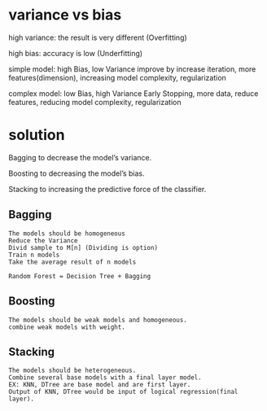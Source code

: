 # variance vs bias
high variance: the result is very different (Overfitting)

high bias: accuracy is low (Underfitting)

simple model: high Bias, low Variance
improve by increase iteration, more features(dimension), increasing model complexity, regularization

complex model: low Bias, high Variance
Early Stopping, more data, reduce features, reducing model complexity, regularization

# solution
Bagging to decrease the model’s variance.

Boosting to decreasing the model’s bias.

Stacking to increasing the predictive force of the classifier.
## Bagging
```
The models should be homogeneous
Reduce the Variance
Divid sample to M[n] (Dividing is option)
Train n models
Take the average result of n models

Random Forest = Decision Tree + Bagging
```
## Boosting
```
The models should be weak models and homogeneous.
combine weak models with weight.
```

## Stacking 
```
The models should be heterogeneous.
Combine several base models with a final layer model.
EX: KNN, DTree are base model and are first layer.
Output of KNN, DTree would be input of logical regression(final layer).
```
